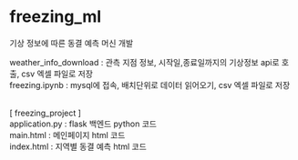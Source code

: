 # freezing_ml
기상 정보에 따른 동결 예측 머신 개발

weather_info_download : 관측 지점 정보, 시작일,종료일까지의 기상정보 api로 호출, csv 엑셀 파일로 저장<br>
freezing.ipynb : mysql에 접속, 배치단위로 데이터 읽어오기, csv 엑셀 파일로 저장<br><br>

[ freezing_project ] <br>
application.py : flask 백엔드 python 코드 <br>
main.html : 메인페이지 html 코드<br>
index.html : 지역별 동결 예측 html 코드<br>
